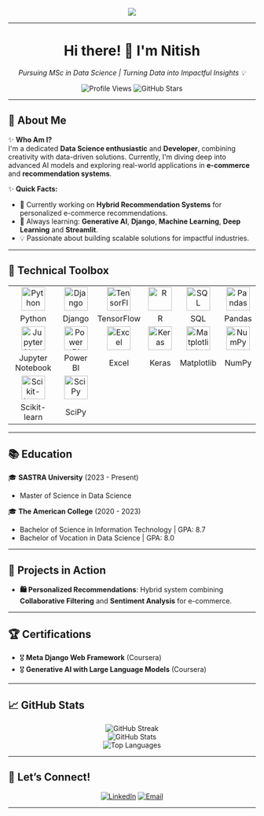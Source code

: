 <p align="center">  
  <img src="https://readme-typing-svg.herokuapp.com?font=Fira+Code&duration=3000&color=00FFFF&center=true&vCenter=true&width=435&lines=Welcome+to+My+GitHub+Profile!;I'm+a+Passionate+Data+Science+Enthusiastic;Developer;Always+Learning+%26+Exploring!" />  
</p>  

---

<h1 align="center">Hi there! 👋 I'm Nitish</h1>  
<p align="center">  
  <em>Pursuing MSc in Data Science | Turning Data into Impactful Insights 💡</em>  
</p>  

<p align="center">
  <img src="https://komarev.com/ghpvc/?username=nitish272003&color=blue&style=flat-square" alt="Profile Views" />
  <img src="https://img.shields.io/github/stars/nitish272003/YOUR_REPO_NAME?style=flat-square&color=yellow" alt="GitHub Stars" />
</p>


---

## 🌟 **About Me**  

✨ **Who Am I?**  
I'm a dedicated **Data Science enthusiastic** and **Developer**, combining creativity with data-driven solutions. Currently, I'm diving deep into advanced AI models and exploring real-world applications in **e-commerce** and **recommendation systems**.

✨ **Quick Facts:**  
- 🔭 Currently working on **Hybrid Recommendation Systems** for personalized e-commerce recommendations.  
- 🌱 Always learning: **Generative AI**, **Django**, **Machine Learning**, **Deep Learning** and **Streamlit**.  
- 💡 Passionate about building scalable solutions for impactful industries.  

---

## 🔧 **Technical Toolbox**  

<table align="center"> <tr> <td align="center"><img src="https://cdn.jsdelivr.net/gh/devicons/devicon/icons/python/python-original.svg" width="48px" alt="Python" /></td> <td align="center"><img src="https://upload.wikimedia.org/wikipedia/commons/7/75/Django_logo.svg" width="48px" alt="Django" /></td> <td align="center"><img src="https://cdn.jsdelivr.net/gh/devicons/devicon/icons/tensorflow/tensorflow-original.svg" width="48px" alt="TensorFlow" /></td> <td align="center"><img src="https://cdn.jsdelivr.net/gh/devicons/devicon/icons/rstudio/rstudio-original.svg" width="48px" alt="R" /></td> <td align="center"><img src="https://cdn.jsdelivr.net/gh/devicons/devicon/icons/mysql/mysql-original.svg" width="48px" alt="SQL" /></td> <td align="center"><img src="https://cdn.jsdelivr.net/gh/devicons/devicon/icons/pandas/pandas-original.svg" width="48px" alt="Pandas" /></td> </tr> <tr> <td align="center">Python</td> <td align="center">Django</td> <td align="center">TensorFlow</td> <td align="center">R</td> <td align="center">SQL</td> <td align="center">Pandas</td> </tr> <tr> <td align="center"><img src="https://cdn.jsdelivr.net/gh/devicons/devicon/icons/jupyter/jupyter-original.svg" width="48px" alt="Jupyter Notebook" /></td> <td align="center"><img src="https://upload.wikimedia.org/wikipedia/commons/c/cf/New_Power_BI_Logo.svg" width="48px" alt="Power BI" /></td> <td align="center"><img src="https://upload.wikimedia.org/wikipedia/commons/3/34/Microsoft_Office_Excel_%282019%E2%80%93present%29.svg" width="48px" alt="Excel" /></td> <td align="center"><img src="https://cdn.jsdelivr.net/gh/devicons/devicon/icons/keras/keras-original.svg" width="48px" alt="Keras" /></td> <td align="center"><img src="https://cdn.jsdelivr.net/gh/devicons/devicon/icons/matplotlib/matplotlib-original.svg" width="48px" alt="Matplotlib" /></td> <td align="center"><img src="https://cdn.jsdelivr.net/gh/devicons/devicon/icons/numpy/numpy-original.svg" width="48px" alt="NumPy" /></td> </tr> <tr> <td align="center">Jupyter Notebook</td> <td align="center">Power BI</td> <td align="center">Excel</td> <td align="center">Keras</td> <td align="center">Matplotlib</td> <td align="center">NumPy</td> </tr> <tr> <td align="center"><img src="https://upload.wikimedia.org/wikipedia/commons/0/05/Scikit_learn_logo_small.svg" width="48px" alt="Scikit-learn" /></td> <td align="center"><img src="https://upload.wikimedia.org/wikipedia/commons/b/b2/SCIPY_2.svg" width="48px" alt="SciPy" /></td> </tr> <tr> <td align="center">Scikit-learn</td> <td align="center">SciPy</td> </tr> </table>

---

## 📚 **Education**  

🎓 **SASTRA University** (2023 - Present)  
- Master of Science in Data Science  

🎓 **The American College** (2020 - 2023)  
- Bachelor of Science in Information Technology | GPA: 8.7  
- Bachelor of Vocation in Data Science | GPA: 8.0  

---

## 🚀 **Projects in Action**  

- **🛍️ Personalized Recommendations**: Hybrid system combining **Collaborative Filtering** and **Sentiment Analysis** for e-commerce.  

---

## 🏆 **Certifications**  

- 🎖️ **Meta Django Web Framework** (Coursera)  
- 🎖️ **Generative AI with Large Language Models** (Coursera)  

---


## 📈 GitHub Stats
<p align="center"> <img src="https://github-readme-streak-stats.herokuapp.com/?user=nitish272003&theme=radical&hide_border=true" alt="GitHub Streak" /> <br /> <img src="https://github-readme-stats.vercel.app/api?username=nitish272003&show_icons=true&theme=radical&hide_border=true" alt="GitHub Stats" /> <br /> <img src="https://github-readme-stats.vercel.app/api/top-langs/?username=nitish272003&layout=compact&theme=radical&hide_border=true" alt="Top Languages" /> </p>

---

## 💬 **Let’s Connect!**  

<p align="center">  
  <a href="https://www.linkedin.com/in/nitish-k-s"><img src="https://img.shields.io/badge/LinkedIn-blue?style=for-the-badge&logo=linkedin" alt="LinkedIn"></a>  
  <a href="mailto:nitish.kssaravanan@gmail.comm"><img src="https://img.shields.io/badge/Email-red?style=for-the-badge&logo=gmail&logoColor=white" alt="Email"></a>  
</p>  

---
